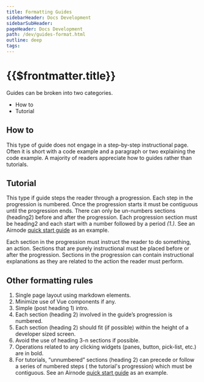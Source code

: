 ```yaml
---
title: Formatting Guides
sidebarHeader: Docs Development
sidebarSubHeader:
pageHeader: Docs Development
path: /dev/guides-format.html
outline: deep
tags:
---
```


<PageHeader/>

# {{$frontmatter.title}}

Guides can be broken into two categories.

- How to
- Tutorial

## How to

This type of guide does not engage in a step-by-step instructional page. Often
it is short with a code example and a paragraph or two explaining the code
example. A majority of readers appreciate how to guides rather than tutorials.

## Tutorial

This type if guide steps the reader through a progression. Each step in the
progression is numbered. Once the progression starts it must be contiguous until
the progression ends. There can only be un-numbers sections (heading2) before
and after the progression. Each progression section must be heading2 and each
start with a number followed by a period _(1.)_. See an Airnode
[quick start guide](/guides/airnode/quick-start-aws/) as an example.

Each section in the progression must instruct the reader to do something, an
action. Sections that are purely instructional must be placed before or after
the progression. Sections in the progression can contain instructional
explanations as they are related to the action the reader must perform.

## Other formatting rules

1. Single page layout using markdown elements.
1. Minimize use of Vue components if any.
1. Simple (post heading 1) intro.
1. Each section (heading 2) involved in the guide’s progression is numbered.
1. Each section (heading 2) should fit (if possible) within the height of a
   developer sized screen.
1. Avoid the use of heading 3-n sections if possible.
1. Operations related to any clicking widgets (panes, button, pick-list, etc.)
   are in bold.
1. For tutorials, “unnumbered” sections (heading 2) can precede or follow a
   series of numbered steps ( the tutorial's progression) which must be
   contiguous. See an Airnode
   [quick start guide](/guides/airnode/quick-start-aws/) as an example.
